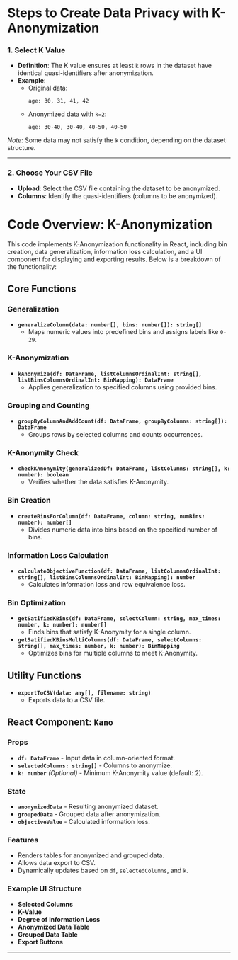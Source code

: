 # Steps to Create Data Privacy with K-Anonymization

### 1. Select K Value
- **Definition**: The K value ensures at least `k` rows in the dataset have identical quasi-identifiers after anonymization.
- **Example**: 
  - Original data:
    ```
    age: 30, 31, 41, 42
    ```
  - Anonymized data with `k=2`:
    ```
    age: 30-40, 30-40, 40-50, 40-50
    ```

*Note*: Some data may not satisfy the `k` condition, depending on the dataset structure.

---

### 2. Choose Your CSV File
- **Upload**: Select the CSV file containing the dataset to be anonymized.
- **Columns**: Identify the quasi-identifiers (columns to be anonymized).

# Code Overview: K-Anonymization

This code implements K-Anonymization functionality in React, including bin creation, data generalization, information loss calculation, and a UI component for displaying and exporting results. Below is a breakdown of the functionality:

## Core Functions

### Generalization
- **`generalizeColumn(data: number[], bins: number[]): string[]`**
  - Maps numeric values into predefined bins and assigns labels like `0-29`.

### K-Anonymization
- **`kAnonymize(df: DataFrame, listColumnsOrdinalInt: string[], listBinsColumnsOrdinalInt: BinMapping): DataFrame`**
  - Applies generalization to specified columns using provided bins.

### Grouping and Counting
- **`groupByColumnAndAddCount(df: DataFrame, groupByColumns: string[]): DataFrame`**
  - Groups rows by selected columns and counts occurrences.

### K-Anonymity Check
- **`checkKAnonymity(generalizedDf: DataFrame, listColumns: string[], k: number): boolean`**
  - Verifies whether the data satisfies K-Anonymity.

### Bin Creation
- **`createBinsForColumn(df: DataFrame, column: string, numBins: number): number[]`**
  - Divides numeric data into bins based on the specified number of bins.

### Information Loss Calculation
- **`calculateObjectiveFunction(df: DataFrame, listColumnsOrdinalInt: string[], listBinsColumnsOrdinalInt: BinMapping): number`**
  - Calculates information loss and row equivalence loss.

### Bin Optimization
- **`getSatifiedKBins(df: DataFrame, selectColumn: string, max_times: number, k: number): number[]`**
  - Finds bins that satisfy K-Anonymity for a single column.
- **`getSatifiedKBinsMultiColumns(df: DataFrame, selectColumns: string[], max_times: number, k: number): BinMapping`**
  - Optimizes bins for multiple columns to meet K-Anonymity.

## Utility Functions
- **`exportToCSV(data: any[], filename: string)`**
  - Exports data to a CSV file.

## React Component: `Kano`
### Props
- **`df: DataFrame`** - Input data in column-oriented format.
- **`selectedColumns: string[]`** - Columns to anonymize.
- **`k: number`** *(Optional)* - Minimum K-Anonymity value (default: 2).

### State
- **`anonymizedData`** - Resulting anonymized dataset.
- **`groupedData`** - Grouped data after anonymization.
- **`objectiveValue`** - Calculated information loss.

### Features
- Renders tables for anonymized and grouped data.
- Allows data export to CSV.
- Dynamically updates based on `df`, `selectedColumns`, and `k`.

### Example UI Structure
- **Selected Columns**
- **K-Value**
- **Degree of Information Loss**
- **Anonymized Data Table**
- **Grouped Data Table**
- **Export Buttons**

---
